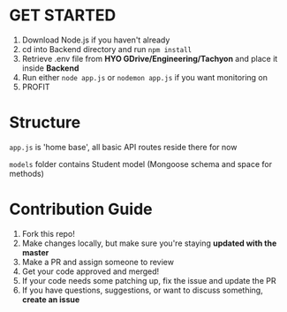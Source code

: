 # GET STARTED

1. Download Node.js if you haven't already
2. cd into Backend directory and run `npm install`
3. Retrieve .env file from **HYO GDrive/Engineering/Tachyon** and place it inside **Backend**
4. Run either `node app.js` or `nodemon app.js` if you want monitoring on
5. PROFIT

# Structure

`app.js` is 'home base', all basic API routes reside there for now

`models` folder contains Student model (Mongoose schema and space for methods)

# Contribution Guide

1. Fork this repo!
2. Make changes locally, but make sure you're staying **updated with the master**
3. Make a PR and assign someone to review
4. Get your code approved and merged!
5. If your code needs some patching up, fix the issue and update the PR
6. If you have questions, suggestions, or want to discuss something, **create an issue**
